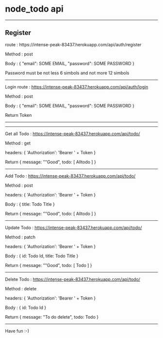 # node_todo api

---

<h2>Register</h2> route : https://intense-peak-83437.herokuapp.com/api/auth/register

Method : post

Body : {
"email": SOME EMAIL,
"password": SOME PASSWORD
}

Password must be not less 6 simbols and not more 12 simbols

---

Login route : https://intense-peak-83437.herokuapp.com/api/auth/login

Method : post

Body : {
"email": SOME EMAIL,
"password": SOME PASSWORD
}

Return Token

---

---

Get all Todo : https://intense-peak-83437.herokuapp.com/api/todo/

Method : get

headers: { 'Authorization': 'Bearer ' + Token }

Return { message: ""Good", todo: [ Alltodo ] }

---

Add Todo : https://intense-peak-83437.herokuapp.com/api/todo/

Method : post

headers: { 'Authorization': 'Bearer ' + Token }

Body : {
title: Todo Title
}

Return { message: ""Good", todo: [ Alltodo ] }

---

Update Todo : https://intense-peak-83437.herokuapp.com/api/todo/

Method : patch

headers: { 'Authorization': 'Bearer ' + Token }

Body : {
id: Todo Id,
title: Todo Title
}

Return { message: ""Good", todo: [ Todo ] }

---

Delete Todo : https://intense-peak-83437.herokuapp.com/api/todo/

Method : delete

headers: { 'Authorization': 'Bearer ' + Token }

Body : { id: Todo Id }

Return { message: "To do delete", todo: Todo }

---

Have fun :-)
